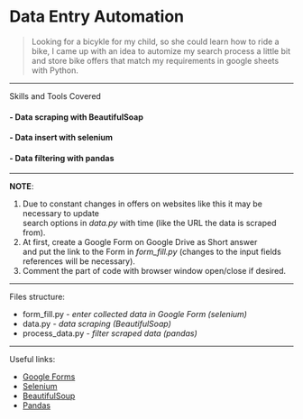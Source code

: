 # Data Entry Automation

> Looking for a bicykle for my child, so she could learn how to ride a bike, I came up with an idea to automize my search process a little bit
> and store bike offers that match my requirements in google sheets with Python.
---
Skills and Tools Covered
#### - Data scraping with BeautifulSoap
#### - Data insert with selenium 
#### - Data filtering with pandas 
---
**NOTE**:
1. Due to constant changes in offers on websites like this it may be necessary to update  
search options in _data.py_ with time (like the URL the data is scraped from).  
2. At first, create a Google Form on Google Drive as Short answer  
  and put the link to the Form in _form_fill.py_ (changes to the input fields references will be necessary).
3. Comment the part of code with browser window open/close if desired.
---
Files structure:
* form_fill.py - _enter collected data in Google Form (selenium)_
* data.py - _data scraping (BeautifulSoap)_
* process_data.py - _filter scraped data (pandas)_
---
Useful links:
- [Google Forms](https://www.google.com/forms/about/)
- [Selenium](https://selenium-python.readthedocs.io/)
- [BeautifulSoup](https://www.crummy.com/software/BeautifulSoup/bs4/doc/#)
- [Pandas](https://pandas.pydata.org/docs/user_guide/index.html)
